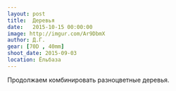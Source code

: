 ```yaml
---
layout: post
title:  Деревья
date:   2015-10-15 00:00:00
image: http://imgur.com/Ar9DbmX
author: Д.Г.
gear: [70D , 40mm]
shoot_date: 2015-09-03
location: Ёльбаза
---
```


Продолжаем комбинировать разноцветные деревья.
